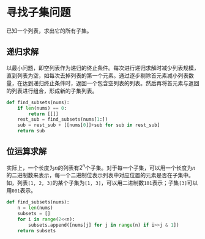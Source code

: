 # 寻找子集问题

<!--more-->

已知一个列表，求出它的所有子集。  

## 递归求解

以最小问题，即空列表作为递归的终止条件。每次进行递归求解时减少列表规模，直到列表为空，如每次去掉列表的第一个元素。通过逐步剔除首元素减小列表数量，在达到递归终止条件时，返回一个包含空列表的列表。然后再将首元素与返回的列表进行组合，形成新的子集列表。  
```python
def find_subsets(nums):
    if len(nums) == 0:
        return [[]]
    rest_sub = find_subsets(nums[1:])
    sub = rest_sub + [[nums[0]]+sub for sub in rest_sub]
    return sub
```

## 位运算求解
实际上，一个长度为$n$的列表有$2^n$个子集。对于每一个子集，可以用一个长度为$n$的二进制数来表示，每一个二进制位表示列表中对应位置的元素是否在子集中。如，列表`[1, 2, 3]`的某个子集为`[1, 3]`，可以用二进制数`101`表示；子集`[3]`可以用`001`表示。  

```python
def find_subsets(nums):
    n = len(nums)
    subsets = []
    for i in range(2<<n):
        subsets.append([nums[j] for j in range(n) if i>>j & 1])
    return subsets
```





